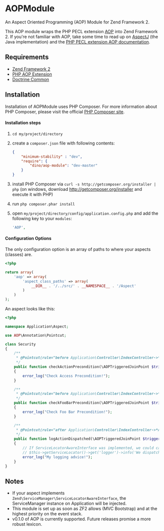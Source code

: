 AOPModule
============

An Aspect Oriented Programming (AOP) Module for Zend Framework 2.

This AOP module wraps the PHP PECL extension [AOP](https://github.com/AOP-PHP/AOP) into Zend Framework 2. If you're not familiar with AOP, take some time to read up on [AspectJ](http://www.eclipse.org/aspectj/doc/next/progguide/index.html) (the Java implementation) and the [PHP PECL extension AOP documentation](https://github.com/AOP-PHP/AOP).

## Requirements
  - [Zend Framework 2](http://www.github.com/zendframework/zf2)
  - [PHP AOP Extension](https://github.com/AOP-PHP/AOP)
  - [Doctrine Common](https://github.com/doctrine/common)

## Installation
Installation of AOPModule uses PHP Composer. For more information about PHP Composer, please visit the official [PHP Composer site](http://getcomposer.org/).

#### Installation steps

  1. `cd my/project/directory`
  2. create a `composer.json` file with following contents:

     ```json
     {
         "minimum-stability" : "dev",
         "require": {
             "dino/aop-module": "dev-master"
         }
     }
     ```
  3. install PHP Composer via `curl -s http://getcomposer.org/installer | php` (on windows, download
     http://getcomposer.org/installer and execute it with PHP)
  4. run `php composer.phar install`
  5. open `my/project/directory/config/application.config.php` and add the following key to your `modules`: 

     ```php
     'AOP',
     ```

#### Configuration Options
The only configuration option is an array of paths to where your aspects (classes) are.

```php
<?php

return array(
    'aop' => array(
        'aspect_class_paths' => array(
            __DIR__ . '/../src/' . __NAMESPACE__ . '/Aspect'
        )
    )
);
```

An aspect looks like this:

```php
<?php

namespace Application\Aspect;

use AOP\Annotation\Pointcut;

class Security
{
    /**
     * @Pointcut(rule="before Application\Controller\IndexController->*Action()")
     */
    public function checkActionPrecondition(\AOPTriggeredJoinPoint $triggeredJoinPoint)
    {
        error_log("Check Access Precondition!");
    }

    /**
     * @Pointcut(rule="before Application\Controller\IndexController->*Action()")
     */
    public function checkFooBarPrecondition(\AOPTriggeredJoinPoint $triggeredJoinPoint)
    {
        error_log("Check Foo Bar Precondition!");
    }

    /**
     * @Pointcut(rule="after Application\Controller\IndexController->*Action()")
     */
    public function logActionDispatched(\AOPTriggeredJoinPoint $triggeredJoinPoint)
    {
        // If ServiceLocatorAwareInterface was implemented, we could call something like:
        // $this->getServiceLocator()->get('logger')->info('We dispatched an action.');
        error_log("My logging advice!");
    }
}
```

## Notes
  - If your aspect implements `Zend\ServiceManager\ServiceLocatorAwareInterface`, the ServiceManager instance on Application will be injected.
  - This module is set up as soon as ZF2 allows (MVC Bootstrap) and at the highest priority on the event stack.
  - v0.1.0 of AOP is currently supported. Future releases promise a more robust lexicon.
